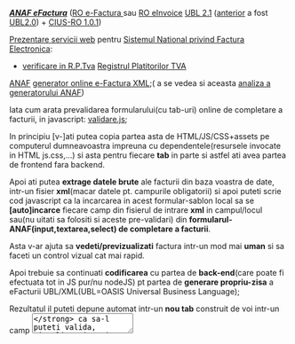 [***ANAF eFactura***](https://stefanache.github.io/MFP-ANAF-RO/js_scripts/anaf/eFactura/) ([RO e-Factura ](https://doc-process.com/ro-e-factura/) sau [RO eInvoice](https://ec.europa.eu/digital-building-blocks/sites/display/DIGITAL/eInvoicing+in+Romania) [UBL 2.1](https://docs.oasis-open.org/ubl/os-UBL-2.1/xsd/maindoc/UBL-Invoice-2.1.xsd) ([anterior](https://www.w3schools.com/xml/schema_howto.asp) a fost [UBL2.0](https://docs.oasis-open.org/ubl/os-UBL-2.0/xsd/maindoc/UBL-Invoice-2.0.xsd)) + [CIUS-RO 1.0.1](https://mfinante.gov.ro/web/efactura/informatii-tehnice))


[Prezentare servicii web](https://mfinante.gov.ro/static/10/eFactura/prezentare%20apeluri%20API%20E-factura.pdf) pentru [Sistemul National privind Factura Electronica](https://mfinante.gov.ro/web/efactura/informatii-tehnice):

- [verificare in R.P.Tva](https://letconex.blogspot.com/2023/10/fetch-platitortvarest-api-tva.html) [Registrul Platitorilor TVA](https://stefanache.github.io/MFP-ANAF-RO/js_scripts/anaf/eFactura/index.html)

[ANAF](https://www.anaf.ro/anaf/internet/ANAF/despre_anaf/strategii_anaf/proiecte_digitalizare/e.factura) [generator online e-Factura XML](https://www.anaf.ro/CompletareFactura/faces/factura/informatiigenerale.xhtml);( a se vedea si aceasta [analiza a generatorului ANAF](https://stefanache.github.io/MFP-ANAF-RO/js_scripts/anaf/eFactura/generator_eFactura.html))

Iata cum arata prevalidarea formularului(cu tab-uri) online de completare a facturii, in javascript: [validare.js](https://www.anaf.ro/CompletareFactura/faces/factura/validare.js);

In principiu [v-]ati putea copia partea asta de HTML/JS/CSS+assets pe computerul dumneavoastra impreuna cu dependentele(resursele invocate in HTML js.css,...) si asta pentru fiecare **tab** in parte
si astfel ati avea partea de frontend fara backend. 

Apoi ati putea **extrage datele brute** ale facturii din baza voastra de date, intr-un fisier **xml**(macar datele pt. campurile obligatorii) si apoi puteti scrie cod javascript ca la incarcarea in acest formular-sablon local sa se **[auto]incarce**  fiecare camp din fisierul de intrare **xml** in campul/locul sau(nu uitati sa folositi si aceste pre-validari) din **formularul-ANAF(input,textarea,select) de completare a facturii**. 

Asta v-ar ajuta sa **vedeti/previzualizati** factura intr-un mod mai **uman** si sa faceti un control vizual cat mai rapid.

Apoi trebuie sa continuati **codificarea** cu partea de **back-end**(care poate fi efectuata tot in JS pur/nu nodeJS) pt partea de **generare propriu-zisa** a eFacturii UBL/XML(UBL=OASIS Universal Business Language); 

Rezultatul il puteti depune automat intr-un **nou tab** construit de voi intr-un camp **<textarea/>** ca sa-l puteti valida, vizualiza si apoi prelua cu **copy-paste** pentru a-l salva in fisierul UBL/XML final;

Puteti urma aceasta cale pt generarea fisierului UBL/XML cu previzualizare macar pentru inceput pana reusiti sa creati un generator eFactura in JS stabil, dupa care puteti renunta la [previzualizare](https://www.anaf.ro/CompletareFactura/faces/factura/produse.xhtml) sau pastra doar pentru depanare(deci previzualizarea ar trebui sa fie optionala oricum).

Apoi urmeaza sa-l **validati** online/DukIntegrator pe site-ul anaf si sa-l **semnati digital** iar in final sa-l puteti urca(**upload**) pe site-ul indicat de [autoritatea fiscala](https://static.anaf.ro/static/10/Anaf/AsistentaContribuabili_r/Ghid_RO_eFactura.pdf)(GOV/MFP/ANAF);
Puteti sa va scrieti si **propriul validator** tot in JS pur sau daca nu intr-un limbaj de back-end([PhP](https://github.com/thegreenter/ubl-validator/tree/master),nodeJS,java,...) insa trebuie sa aveti in vedere toata **succesiunea de validari necesare**( a se vedea discutia de mai jos despre Peppol-CIUS(Core Invoice Usage Specifications): **IAPR,XML,[UBL2.1](https://github.com/Tradeshift/tradeshift-ubl-xsd/blob/master/src/test/resources/org/oasis-open/ubl/examples/UBL-Invoice-2.1-Example.xml)/EN-16931,RO-CIUS,KE.D,P.A**);

Toti acesti pasi pot fi automatizati astfel incat sa nu mai fie nevoie de o interventie/prezenta umana persistenta/de lunga durata(in principiu daca aveti configurari de specificitate corespunzatoare atunci un simplu buton pt **transmitere eFactura catre ANAF** ar fi suficient in conditiile in care sunt indeplinite toate conditiile de **access securizat**).

Nu uitati... validarea trebuie sa fie conforma/filtrata cu/de [**regulile**](https://docs.peppol.eu/poacc/upgrade-3/profiles/36-mlr/) standardelor aflate in vigoare  [**Peppol-BIS 3.0**](https://docs.peppol.eu/poacc/billing/3.0/bis/), reguli expuse in cele ce urmeaza(eng: [BIS](https://openpeppol.github.io/documentation/PostAward/InvoiceOnly4A/20170315-PEPPOL_BIS_4A-401.pdf) - Business Interoperability Specification):

 - ***I.1-6 regulile de validare aplicabile la nivelul PEPPOL-AP(Punct de Acces):***
   - I.1 verificarea validitatii taxelor - **IAPR(Autoritatea Independentă pentru Venituri Publice)**
   - I.2 [XML](http://anale.feaa.uaic.ro/anale/resurse/Sireteanu-XML_.pdf) bine format(sintaxa de baza) - verificarea regulilor XML de redactare: **XML eINV-emitere**
   - I.3 XML(schema factura [UBL](https://www.xml.com/articles/2017/01/01/what-is-ubl/) / CII) - verificarea regulilor XML structurale/compozitionale: **XML eINV-structura**
   - *I.4-6 regulile de verificare a respectarii(compliantei cu) standerdelor (versiunilor aflate in vigoare) - verificarea regulilor afacerii:*
     - I.4 regulile generale CEN TC/434: **EN-16931** + reguli specifice sintaxei,
     - I.5 regulile **[Peppol-CIUS](https://github.com/phax/peppol-practical/blob/master/src/main/resources/viewpages/en/validation_dvs.xml)** - validarea regulilor generale ale afacerii
     - I.6 regulile [Peppol-CIUS de/cu specific  national](https://www.exactsoftware.com/docs/DocView.aspx?DocumentID=%7B1e24ca3b-90d6-489d-9ffd-297e998f3af5%7D): [Peppol](https://mfinante.gov.ro/documents/35673/1120722/ordin1366_MO10658112021.pdf)-**[RO-CIUS](https://static.anaf.ro/static/10/Anaf/Informatii_R/Informatii_modificare_CIUS_RO.pdf) sau [CIUS-RO](https://mfinante.gov.ro/ro/web/efactura/informatii-tehnice)**, [NLCIUS](https://ionite.net/publications/NLCIUS-PEPPOLBIS-Differences.pdf)...

 - ***II.regulile de validare aplicabile la nivelul [GSIS](https://www.gsis.gr/sites/default/files/eInvoice/Instructions%20to%20B2G%20Suppliers%20and%20certified%20PEPPOL%20Providers%20for%20the%20Greek%20PEPPOL%20BIS-EN-%20v1.0.pdf)(Secretariatul General al Sistemelor Informaţionale):***
    - II.1 validarea **KE.D-Centrul de interoperabilitate (național)**

 - ***III. regulile de validare aplicabile la nivelul PA(Administratie Publica):***
    - III.1 validarea **P.A**

***Nota importanta:*** - referitor la [**ro:CIUS-RO:{v}.{s}**](https://www.google.com/search?q=ro:CIUS-RO:1.0.&lr=lang_ro&sca_esv=600376160&rlz=1C1JJTC_enRO1087RO1087&tbs=lr:lang_1ro,qdr:m&sxsrf=ACQVn0_WIPdTZG_6ei8UZ80wfxcg2qVc-A:1705919117517&source=lnt&sa=X&ved=2ahUKEwiqkY_44_CDAxVuR_EDHSYzB9UQpwV6BAgBEA8&biw=1492&bih=700&dpr=1.25)  (unde, in acest moment, versiunea curenta este **v=0** si subversiunea **s=1** )

 - trebuie sa luati in calcul [ultima versiune](https://static.anaf.ro/static/10/Anaf/Informatii_R/Informatii_modificare_CIUS_RO.pdf) (adica sa cautati ultimul Ordin al MFP);

   ar tebui sa-l gasiti in [specificatiile tehnice ANAF pt eFactura](https://mfinante.gov.ro/web/efactura/informatii-tehnice)

   **(**a se vedea  in acest [document](https://mfinante.gov.ro/web/efactura/informatii-tehnice) care este ultima actualizare a RO-CIUS/**CIUS-RO**   spre **ex.**:
 
     ...
 
    **Artefacte de validare Schematron**
 
    ...
 
    [Ultima actualizare](https://static.anaf.ro/static/10/Anaf/Informatii_R/Informatii_modificare_CIUS_RO.pdf):

    *( [este vorba despre primul act normativ Ordin MFP nr. 1.366/2021](https://static.anaf.ro/static/10/Anaf/legislatie/OMF_1366_2021.pdf); dar a se vedea mai jos si [O.4092/14.11.2022](https://legislatie.just.ro/Public/DetaliiDocument/261755) de modicare a acestui prim act normativ)*
 
    ...
 
    Modificările pot fi consultate [aici](http://static.anaf.ro/static/10/Anaf/Informatii_R/Informatii_modificare_CIUS_RO.pdf)

    *( se refera la modificarile [O.4092/14.11.2022](https://legislatie.just.ro/Public/DetaliiDocument/261755) aduse [Ordinului MFP nr. 1.366/2021](https://static.anaf.ro/static/10/Anaf/legislatie/OMF_1366_2021.pdf) de mai sus)*
 
    **Versiunea  1.0.8** va fi valabilă incepând cu 29.12.2022.

     *(versiunea de aici respectiv **1.0.8** se refera la tot pachetul de validare UBL din directorul **ro16931-1.0.8** expus de catre ANAF)*
     *( a se  consulta si continutul fisierului de validare **ROeFactura-UBL-validation-Invoice_v1.0.8.sch** din subdirectorul **...\ro16931-1.0.8\preprocessed**)*

     [ro16931-ubl-1.0.8 (07.12.2022) ](https://mfinante.gov.ro/static/10/eFactura/ro16931-ubl-1.0.8.zip)
   
     *(de aici se descarca practic pachetul de validare UBL)*
 
    ...

   cf. acestui **exemplu** de **versiune**(O.1.366/2021) de **Ordin MFP** se observa ca pt pentru e-Factura sunt acceptate 2 sintaxe [**UBL2.1**](https://github.com/ConnectingEurope/eInvoicing-EN16931/tree/master/ubl) si [**CII 16B**](https://github.com/ConnectingEurope/eInvoicing-EN16931/tree/master/cii) / [**EN-16931:2017**](https://github.com/ConnectingEurope/eInvoicing-EN16931/tree/master) si regulile **CIUS-RO:1.0.1**; si modificari la RO-CIUS pot aparea si odata cu ele apar noi reglementari legale/ordine MFP care duc la schimbari ale continutului acestei arhive astfel ca versiunile vechi devin istorie sau ***istoric***; asadar trebuie sa stiti ca eFactura se modifica continuu sau daca vreti se integreaza si se dezvolta continuu(**CI/CD**) **)**

[Schematron](https://en.wikipedia.org/wiki/Schematron)(un limbaj ce implementeaza o schema de validare) permite [verificarea](https://stackoverflow.com/questions/57355078/how-to-validate-an-xml-using-a-sch-in-java-or-javascript) 

 - regulilor operaționale(constrângeri de integritate și condiții) și a
 - regulilor de TVA la modelul de baza al facturii (EN16931 CEN/TC 434),
 - a listelor de coduri utilizate in factura de bază și
 - a specificațiilor nationale de utilizare CIUS-RO.
 
   Cand [dezarhivati](https://github.com/stefanache/MFP-ANAF-RO/tree/main/js_scripts/anaf/eFactura/ro16931-ubl-1.0.8/ro16931-ubl-1.0.8)(si am procedat si eul la fel [aici](https://github.com/stefanache/MFP-ANAF-RO/tree/main/js_scripts/anaf/eFactura/ro16931-ubl-1.0.8/ro16931-ubl-1.0.8) si apoi am vizualizat rand pe rand fisierele schematron ***.sch** cu [XML Notepad](https://lovettsoftwarestorage.blob.core.windows.net/downloads/XmlNotepad/XmlNotepad.application)) arhiva **ro16931-ubl-1.0.8.zip** gasiti directorul **ro16931-1.0.8** si in el gasiti un fiser(**EN16931-CIUS_RO-UBL-validation.sch**) si **5** subdirectoare:
 
   - fisierul **EN16931-CIUS_RO-UBL-validation.sch** practic este un catalog explicativ/definitoriu care prezinta cele **5** subdirectoare si la ce sunt folosite acestea in procesul de  validare a facturii iar,
   - in cele in **5** subdirectoare propriu zise, ale directorului **ro16931-1.0.8** avem:
   
      - in subdirectorul **cius-ro** gasiti fisierul **RO16931-rules.sch**;

        acest fisier contine regulile CIUS cu specific national:  **CIUS-RO / RO-CIUS**.

        [**Schematron**](https://www.schematron.com/) este un limbaj XML utilizat pentru a specifica aceste reguli de afaceri(**business**)

      - tot in acest director denumit **ro16931-1.0.8** gasiti alte **2** subdirectoare denumite **UBL** respectiv **abstract** in care sunt definite **modelul**(**EN16931-UBL-model.sch** respectiv **EN16931-model.sch**) si **sintaxa**(**EN16931-UBL-syntax.sch** respectiv **EN16931-syntax.sch**) cf. standardului **EN-16931**; (cele 2 fisiere ale fiecarui subdirector sunt definite tot cu ajutorul limbajului **Schematron** avand aceiasi extensie **.sch**).

      - in acelasi director **ro16931-1.0.8** mai gasiti si subdirectorul **codelist(CL)** care contine fisierul [EN16931-UBL-codes.sch](https://github.com/OpenPEPPOL/tc434-validation/blob/master/ubl/schematron/codelist/EN16931-UBL-codes.sch) unde veti gasi regulile licentiate EUPL de forma [BR-CL-nn](https://docs.peppol.eu/poacc/billing/3.0/rules/ubl-tc434/BR-CL-04/) (aici se fac validarile pe [standardele/codificarile/codurile](https://docs.peppol.eu/poacc/billing/3.0/rules/ubl-tc434/BR-CL-17/) utilizate in eInvoices; aici ati putea sa (re)vedeti [ASRO](https://www.asro.ro/wp-content/uploads/2018/12/BS-11-2018.pdf))

      - si in sfarsit in acest director directorul **ro16931-1.0.8** mai gasiti subdirectorul **preprocessed** care contine **3** fisiere schematron(*.sch) de validare:
   
         - **EN16931-validation-preprocesed.sch**

          (in acest fisier gasim validarea/testarea/assert-urile pt regulile gen/de forma **BR-nn**, **BR-B-nn**, **BR-CO-nn**, **BR-DEC-nn**, **BR-AE-nn**, **BR-E-nn**, **BR-G-nn**, **BR-IC-nn**, **BR_IP-nn**, **BR-O-nn**, **BR-S-nn**, **BR-Z-nn**...  referitoare la campurile **BG/BT**; mesajele sunt in lb. **engleza**)
     
        - si alte **2** fisiere pt 2 versiuni diferite avand denumirea de forma generala **ROeFactura-UBL-validation-Invoice_v1.0.{s}.sch** unde **s=5** si respectiv **s=8**;

           (in aceste fisiere gasiti versiunile de limbaj(schematron) in care s-au scris/definit regulile de validare CIUS nationale (de forma **BR-RO-nn**...) si versiunile de/pt CIUS-RO dupa cum urmeaza:
     
             - in fisierul **ROeFactura-UBL-validation-Invoice_v1.0.5.sch**  avem:
                - **Schematron** Version **1.0.3**
                - **CIUS-RO** version **1.0.0** compatible - UBL - Invoice
             - iar in fisierul **ROeFactura-UBL-validation-Invoice_v1.0.8.sch** avem:
                - **Schematron** Version **1.0.0**
                - **CIUS-RO** version **1.0.1** compatible - UBL - Invoice;
     
        mesajele sunt in limba **romana fara diacritice**)
      
   Testarea tuturor regulilor(eng. **rule**) se face folosind directiva schematron **assert**(testul de conformitate) care are atributele test **id**,**flag**(care arata genul/tipul de eroare ex. **fatal**, si mesajul de eroare afisat dupa caz, in lb. **romana** sau in limba **engleza**).

   Daca doriti sa va dezvoltati **propriul validator** de factura(si sa **evitati** astfel folosirea DukIntegrator) pentru a creste gradul de automatizare atunci trebuie sa stiti ca puteti utiliza(analiza=parse) fisierele schematron(*.sch) ca orice alt fisier XML.
   (puteti sa va uitati pe acele mici exemple(html/JS/css) pe care le-am creat la sectiunea [nomenclatoare geografice MFP](https://github.com/stefanache/MFP-ANAF-)
   RO/blob/main/js_scripts/mfp/nomenclatoare_geografice/)

 Tot in [specificatiile tehnice ANAF]((https://mfinante.gov.ro/web/efactura/informatii-tehnice)) sunt expuse spre dezarhivare fisire-exemplu UBL2.1/XML pentru eFactura(factura si nota de credit(aceste 2 fisiere UBL2.1/XML le gasiti si aici in sub-directorul [**exemple_Invoice_CreditNote**](https://github.com/stefanache/MFP-ANAF-RO/tree/main/js_scripts/anaf/eFactura/exemple_Invoice_CreditNote) spre a fi vizualizate in stare bruta/**raw** in **browser-ul** dvs.) .
 
 Puteti sa le descarcati apoi sa le dezarhivati si apoi sa le vizualizati folosind [XML Notepad]((https://lovettsoftwarestorage.blob.core.windows.net/downloads/XmlNotepad/XmlNotepad.application)) pentru a vedea cu tiitlu informativ cam cum arata un astfel de fisier UBL/XML nesemnat digital.
 
[ANAF](https://www.anaf.ro/anaf/internet/ANAF/despre_anaf/strategii_anaf/proiecte_digitalizare/e.factura) [XML2PDF](https://www.anaf.ro/uploadxml/) online

[MFP](https://mfinante.gov.ro/web/efactura/informatii-tehnice) - informatii tehnice despre [eFactura](https://mfinante.gov.ro/web/efactura/informatii-tehnice) ( a se vedea si [I&R](https://mfinante.gov.ro/documents/4398723/5002737/E-facturaFAQ.pdf/62a8d46b-82f5-9954-22aa-29b7ad32fe14?t=1637238487343))

Pe site-ul [eFactura-XML](https://www.e-factura-xml.ro/) am gasit o prezentare succinta a sistemului eFactura

[Avocat.net](https://www.avocatnet.ro/t18715/xml-e-Factura.html) are un articol interesant privind [generarea](https://www.avocatnet.ro/articol_65897/e-Factura-Cum-se-poate-folosi-aplica%C8%9Bia-gratuit%C4%83-a-MF-pentru-a-genera-facturi-in-formatul-XML-%C8%99i-gestionarea-lor-in-SPV.html) fisierului care va contine datele [XML](https://www.avocatnet.ro/t18715/xml-e-Factura.html) ale [e-Facturii](https://www.avocatnet.ro/t18715/xml-e-Factura.html)

[Facturis](https://facturis-online.ro/e-factura/modele-de-facturi-in-xml-acceptate-in-sistemul-e-factura-pentru-agentiile-de-turism.html) prezinta cateva modele [XML](https://facturis-online.ro/e-factura/modele-de-facturi-in-xml-acceptate-in-sistemul-e-factura-pentru-agentiile-de-turism.html) de facturi particulare acceptate. 

Si [Factureaza](https://factureaza.ro/ajutor/generarea-fisierelor-xml-pentru-efactura) are aici un articol despre generarea XML/UBL a [eFacturii](https://factureaza.ro/ajutor/generarea-fisierelor-xml-pentru-efactura)

[StillCo](https://stillco.ro/efactura.html?gclid=Cj0KCQiAnrOtBhDIARIsAFsSe51QepGEG89hs2BVSAb4E1bDa-ltUUCSaW7GCuVfes35pVIQfBEMxloaAmfIEALw_wcB) va poate ajuta sa generati fisierul XML/UBL.

[UAT GL/VN](https://static.anaf.ro/static/10/Galati/Vrancea/Procedura-e-factura.pdf) prezinta succint procedura de procesare [eFactura](https://static.anaf.ro/static/10/Galati/Vrancea/Procedura-e-factura.pdf)

[EvoZon](https://www.linkedin.com/pulse/e-factura-cum-automatiz%C4%83m-procesul-de-facturare-electronic%C4%83-evozon-uvidf/?originalSubdomain=ro) are un articol pe Linkedin despre automatizarea procesului eFactura.

[Nexus](https://www.youtube.com/watch?v=IOTlFY-VDjc&ab_channel=NEXUSMEDIAS.R.L.) - pe YT gasiti - Cum puteti folosi o aplicatie web de facturare gratuita

[ro-efactura](https://ro-efactura.ro/intrebari/) - Intrebari despre e-Factura - Program RO e-Factura gratis

[2Invoice](https://www.googleadservices.com/pagead/aclk?sa=L&ai=DChcSEwiHpe_Ume6DAxV1QEECHdhCDewYABAAGgJ3cw&ase=2&gclid=Cj0KCQiAnrOtBhDIARIsAFsSe53b2wzgQaSGI_NOPcWNOIQIpYqA99pJM1ViCrSq2lW1-KM1YeEVWJYaAltUEALw_wcB&ohost=www.google.com&cid=CAESVuD2-JBBBfDDGNfe7ZuBnLEFX3X5SYACoB_UvrP8PXSjoP532R5DNAloLV3SvFH1J2C1cSnCtE-ynkcVyGKGNHl0UbeYpy_gYUaqWdfs122U-IAmSvio&sig=AOD64_33O73Io0Evt331YbrUkgaz7iXaAw&q&nis=4&adurl&ved=2ahUKEwiiierUme6DAxXKcvEDHfx2AN44ChDRDHoECAEQAQ) - Program integrat e-Factura XML - Program eFactura XML
